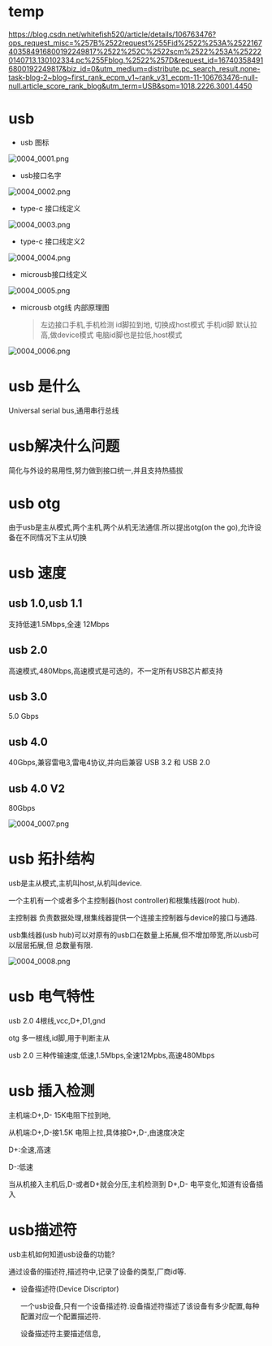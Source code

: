 # temp

https://blog.csdn.net/whitefish520/article/details/106763476?ops_request_misc=%257B%2522request%255Fid%2522%253A%2522167403584916800192249817%2522%252C%2522scm%2522%253A%252220140713.130102334.pc%255Fblog.%2522%257D&request_id=167403584916800192249817&biz_id=0&utm_medium=distribute.pc_search_result.none-task-blog-2~blog~first_rank_ecpm_v1~rank_v31_ecpm-11-106763476-null-null.article_score_rank_blog&utm_term=USB&spm=1018.2226.3001.4450

# usb

* usb 图标

![0004_0001.png](images/0004_0001.png)

* usb接口名字

![0004_0002.png](images/0004_0002.png)

* type-c 接口线定义

![0004_0003.png](images/0004_0003.png)

* type-c 接口线定义2

![0004_0004.png](images/0004_0004.png)

* microusb接口线定义

![0004_0005.png](images/0004_0005.png)

* microusb otg线 内部原理图

    > 左边接口手机,手机检测  id脚拉到地, 切换成host模式
    > 手机id脚 默认拉高,做device模式
    > 电脑id脚也是拉低,host模式

![0004_0006.png](images/0004_0006.png)

# usb 是什么

Universal serial bus,通用串行总线

# usb解决什么问题

简化与外设的易用性,努力做到接口统一,并且支持热插拔

# usb otg

由于usb是主从模式,两个主机,两个从机无法通信.所以提出otg(on the go),允许设备在不同情况下主从切换

# usb 速度

## usb 1.0,usb 1.1

支持低速1.5Mbps,全速 12Mbps

## usb 2.0

高速模式,480Mbps,高速模式是可选的，不一定所有USB芯片都支持

## usb 3.0

5.0 Gbps

## usb 4.0

40Gbps,兼容雷电3,雷电4协议,并向后兼容 USB 3.2 和 USB 2.0

## usb 4.0 V2

80Gbps

![0004_0007.png](images/0004_0007.png)

# usb 拓扑结构

usb是主从模式,主机叫host,从机叫device.

一个主机有一个或者多个主控制器(host controller)和根集线器(root hub).

主控制器 负责数据处理,根集线器提供一个连接主控制器与device的接口与通路.

usb集线器(usb hub)可以对原有的usb口在数量上拓展,但不增加带宽,所以usb可以层层拓展,但 总数量有限.

![0004_0008.png](images/0004_0008.png)

# usb 电气特性

usb 2.0 4根线,vcc,D+,D1,gnd

otg 多一根线,id脚,用于判断主从

usb 2.0 三种传输速度,低速,1.5Mbps,全速12Mpbs,高速480Mbps

# usb 插入检测

主机端:D+,D- 15K电阻下拉到地,

从机端:D+,D-接1.5K 电阻上拉,具体接D+,D-,由速度决定

D+:全速,高速

D-:低速

当从机接入主机后,D-或者D+就会分压,主机检测到 D+,D- 电平变化,知道有设备插入

# usb描述符

usb主机如何知道usb设备的功能?

通过设备的描述符,描述符中,记录了设备的类型,厂商id等.

* 设备描述符(Device Discriptor)

    一个usb设备,只有一个设备描述符.设备描述符描述了该设备有多少配置,每种配置对应一个配置描述符.

    设备描述符主要描述信息,